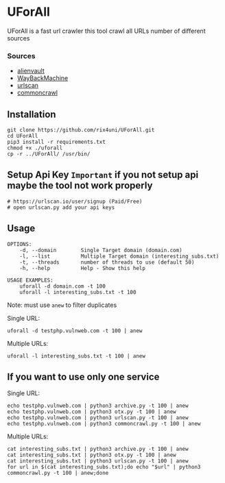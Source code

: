 # UForAll

UForAll is a fast url crawler this tool crawl all URLs number of different sources
### Sources 
- [alienvault](https://otx.alienvault.com)
- [WayBackMachine](http://web.archive.org)
- [urlscan](https://urlscan.io)
- [commoncrawl](https://index.commoncrawl.org/)

## Installation
```
git clone https://github.com/rix4uni/UForAll.git
cd UForAll
pip3 install -r requirements.txt
chmod +x ./uforall
cp -r ../UForAll/ /usr/bin/
```
## Setup Api Key `Important` if you not setup api maybe the tool not work properly
```
# https://urlscan.io/user/signup (Paid/Free)
# open urlscan.py add your api keys
```

## Usage
```
OPTIONS:
	-d, --domain        Single Target domain (domain.com)
	-l, --list          Multiple Target domain (interesting_subs.txt)
	-t, --threads       number of threads to use (default 50)
	-h, --help          Help - Show this help

USAGE EXAMPLES:
    uforall -d domain.com -t 100
    uforall -l interesting_subs.txt -t 100
```

Note: must use `anew` to filter duplicates

Single URL:
```
uforall -d testphp.vulnweb.com -t 100 | anew
```

Multiple URLs:
```
uforall -l interesting_subs.txt -t 100 | anew
```

## If you want to use only one service

Single URL:
```
echo testphp.vulnweb.com | python3 archive.py -t 100 | anew
echo testphp.vulnweb.com | python3 otx.py -t 100 | anew
echo testphp.vulnweb.com | python3 urlscan.py -t 100 | anew
echo testphp.vulnweb.com | python3 commoncrawl.py -t 100 | anew
```

Multiple URLs:
```
cat interesting_subs.txt | python3 archive.py -t 100 | anew
cat interesting_subs.txt | python3 otx.py -t 100 | anew
cat interesting_subs.txt | python3 urlscan.py -t 100 | anew
for url in $(cat interesting_subs.txt);do echo "$url" | python3 commoncrawl.py -t 100 | anew;done
```
